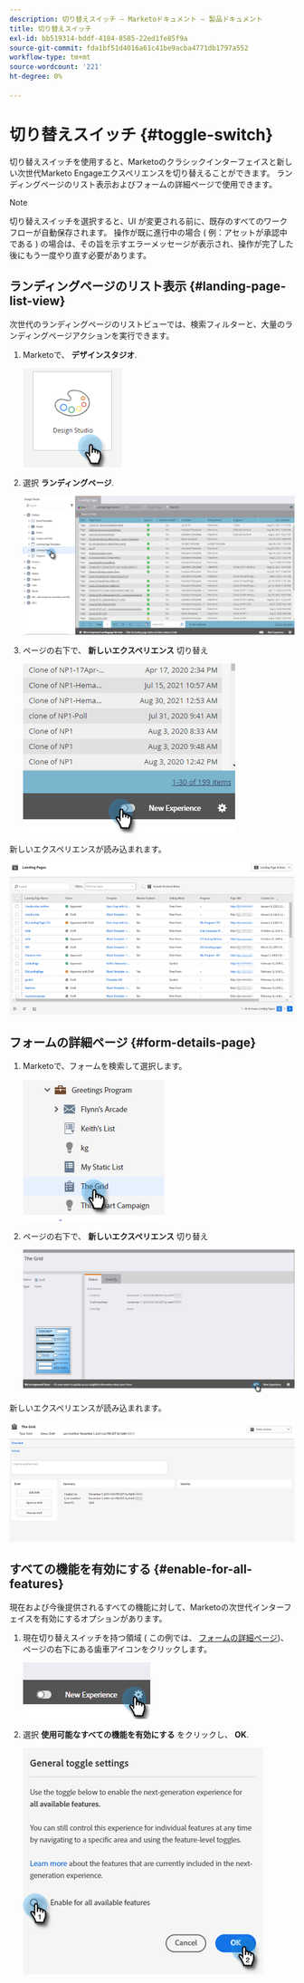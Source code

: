 ```yaml
---
description: 切り替えスイッチ — Marketoドキュメント — 製品ドキュメント
title: 切り替えスイッチ
exl-id: bb519314-bddf-4184-8585-22ed1fe85f9a
source-git-commit: fda1bf51d4016a61c41be9acba4771db1797a552
workflow-type: tm+mt
source-wordcount: '221'
ht-degree: 0%

---
```


# 切り替えスイッチ {#toggle-switch}

切り替えスイッチを使用すると、Marketoのクラシックインターフェイスと新しい次世代Marketo Engageエクスペリエンスを切り替えることができます。 ランディングページのリスト表示およびフォームの詳細ページで使用できます。

>[!NOTE]
>
>切り替えスイッチを選択すると、UI が変更される前に、既存のすべてのワークフローが自動保存されます。 操作が既に進行中の場合 ( 例：アセットが承認中である ) の場合は、その旨を示すエラーメッセージが表示され、操作が完了した後にもう一度やり直す必要があります。

## ランディングページのリスト表示 {#landing-page-list-view}

次世代のランディングページのリストビューでは、検索フィルターと、大量のランディングページアクションを実行できます。

1. Marketoで、 **デザインスタジオ**.

   ![](assets/toggle-switch-1.png)

1. 選択 **ランディングページ**.

   ![](assets/toggle-switch-2.png)

1. ページの右下で、 **新しいエクスペリエンス** 切り替え

   ![](assets/toggle-switch-3.png)

新しいエクスペリエンスが読み込まれます。

![](assets/toggle-switch-4.png)

## フォームの詳細ページ {#form-details-page}

1. Marketoで、フォームを検索して選択します。

   ![](assets/toggle-switch-5.png)

1. ページの右下で、 **新しいエクスペリエンス** 切り替え

   ![](assets/toggle-switch-6.png)

新しいエクスペリエンスが読み込まれます。

![](assets/toggle-switch-7.png)

## すべての機能を有効にする {#enable-for-all-features}

現在および今後提供されるすべての機能に対して、Marketoの次世代インターフェイスを有効にするオプションがあります。

1. 現在切り替えスイッチを持つ領域 ( この例では、 [フォームの詳細ページ](#form-details-page))、ページの右下にある歯車アイコンをクリックします。

   ![](assets/toggle-switch-8.png)

1. 選択 **使用可能なすべての機能を有効にする** をクリックし、 **OK**.

   ![](assets/toggle-switch-9.png)
